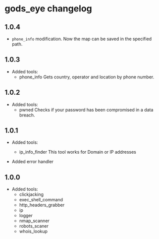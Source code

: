# gods_eye changelog

## 1.0.4
- `phone_info` modification.
Now the map can be saved in the specified path.

## 1.0.3
- Added tools:
  - phone_info
Gets country, operator and location by phone number.

## 1.0.2
- Added tools:
  - pwned
Checks if your password has been compromised in a data breach.

## 1.0.1
- Added tools:
  - ip_info_finder
This tool works for Domain or IP addresses

- Added error handler

## 1.0.0
- Added tools:
  - clickjacking
  - exec_shell_command
  - http_headers_grabber
  - ip
  - logger
  - nmap_scanner
  - robots_scaner
  - whois_lookup